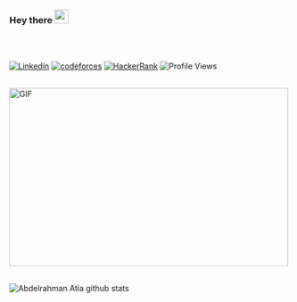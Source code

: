 ### Hey there <img src="https://media.giphy.com/media/hvRJCLFzcasrR4ia7z/giphy.gif" width="25px">
</br>
</br>

[![Linkedin](https://img.shields.io/badge/-LinkedIn-blue?style=flat-square&logo=Linkedin&logoColor=white)](https://www.linkedin.com/in/abdelrahman-atia) 
[![codeforces](https://run.kaist.ac.kr/badges/codeforces/travellerX.svg)](https://codeforces.com/profile/travellerX)
[![HackerRank](https://img.shields.io/badge/-HackerRank-brightgreen?style=flat-square&logo=HackerRank&logoColor=white)](https://www.hackerrank.com/Abdelrahman_Atia)
![Profile Views](https://komarev.com/ghpvc/?username=abdelrahman-atia)

<br>

  <img  alt="GIF" src="https://github.com/abhisheknaiidu/abhisheknaiidu/blob/master/code.gif?raw=true" width="500" height="320" />

<br>
<br>


![Abdelrahman Atia github stats](https://github-readme-stats.vercel.app/api?username=abdelrahman-atia&show_icons=true&count_private=true&hide_border=true&theme=gotham)

<!-- [![willianrod's wakatime stats](https://github-readme-stats.vercel.app/api/wakatime?username=abdelrahman_atia)](https://github.com/anuraghazra/github-readme-stats) -->
